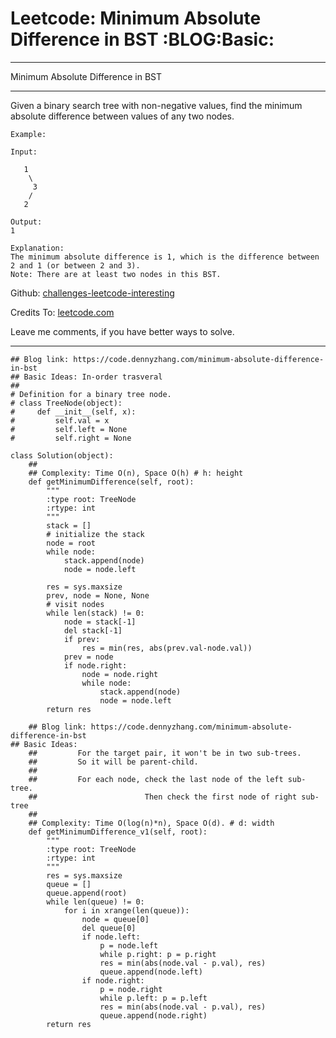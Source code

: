 # Leetcode: Minimum Absolute Difference in BST     :BLOG:Basic:


---

Minimum Absolute Difference in BST  

---

Given a binary search tree with non-negative values, find the minimum absolute difference between values of any two nodes.  

    Example:
    
    Input:
    
       1
        \
         3
        /
       2
    
    Output:
    1
    
    Explanation:
    The minimum absolute difference is 1, which is the difference between 2 and 1 (or between 2 and 3).
    Note: There are at least two nodes in this BST.

Github: [challenges-leetcode-interesting](https://github.com/DennyZhang/challenges-leetcode-interesting/tree/master/minimum-absolute-difference-in-bst)  

Credits To: [leetcode.com](https://leetcode.com/problems/minimum-absolute-difference-in-bst/description/)  

Leave me comments, if you have better ways to solve.  

---

    ## Blog link: https://code.dennyzhang.com/minimum-absolute-difference-in-bst
    ## Basic Ideas: In-order trasveral
    ##
    # Definition for a binary tree node.
    # class TreeNode(object):
    #     def __init__(self, x):
    #         self.val = x
    #         self.left = None
    #         self.right = None
    
    class Solution(object):
        ##
        ## Complexity: Time O(n), Space O(h) # h: height
        def getMinimumDifference(self, root):
            """
            :type root: TreeNode
            :rtype: int
            """
            stack = []
            # initialize the stack
            node = root
            while node:
                stack.append(node)
                node = node.left
    
            res = sys.maxsize
            prev, node = None, None
            # visit nodes
            while len(stack) != 0:
                node = stack[-1]
                del stack[-1]
                if prev:
                    res = min(res, abs(prev.val-node.val))
                prev = node
                if node.right:
                    node = node.right
                    while node:
                        stack.append(node)
                        node = node.left
            return res
    
        ## Blog link: https://code.dennyzhang.com/minimum-absolute-difference-in-bst
    ## Basic Ideas:
        ##         For the target pair, it won't be in two sub-trees.
        ##         So it will be parent-child.
        ##
        ##         For each node, check the last node of the left sub-tree.
        ##                        Then check the first node of right sub-tree
        ##
        ## Complexity: Time O(log(n)*n), Space O(d). # d: width
        def getMinimumDifference_v1(self, root):
            """
            :type root: TreeNode
            :rtype: int
            """
            res = sys.maxsize
            queue = []
            queue.append(root)
            while len(queue) != 0:
                for i in xrange(len(queue)):
                    node = queue[0]
                    del queue[0]
                    if node.left:
                        p = node.left
                        while p.right: p = p.right
                        res = min(abs(node.val - p.val), res)
                        queue.append(node.left)
                    if node.right:
                        p = node.right
                        while p.left: p = p.left
                        res = min(abs(node.val - p.val), res)
                        queue.append(node.right)
            return res